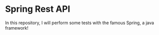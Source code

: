 # Spring Rest API
In this repository, I will perform some tests with the famous Spring, a java framework!
